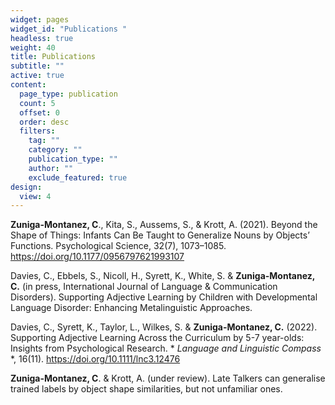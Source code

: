 ```yaml
---
widget: pages
widget_id: "Publications "
headless: true
weight: 40
title: Publications
subtitle: ""
active: true
content:
  page_type: publication
  count: 5
  offset: 0
  order: desc
  filters:
    tag: ""
    category: ""
    publication_type: ""
    author: ""
    exclude_featured: true
design:
  view: 4
---
```

**Zuniga-Montanez, C**., Kita, S., Aussems, S., & Krott, A. (2021). Beyond the Shape of Things: Infants Can Be Taught to Generalize Nouns by Objects’ Functions. Psychological Science, 32(7), 1073–1085. https://doi.org/10.1177/0956797621993107

Davies, C., Ebbels, S., Nicoll, H., Syrett, K., White, S. & **Zuniga-Montanez, C.** (in press, International Journal of Language & Communication Disorders). Supporting Adjective Learning by Children with Developmental Language Disorder: Enhancing Metalinguistic Approaches. 

Davies, C., Syrett, K., Taylor, L., Wilkes, S. & **Zuniga-Montanez, C.** (2022). Supporting Adjective Learning Across the Curriculum by 5-7 year-olds: Insights from Psychological Research. * *Language and Linguistic Compass* *, 16(11). https://doi.org/10.1111/lnc3.12476 

**Zuniga-Montanez, C**. & Krott, A. (under review). Late Talkers can generalise trained labels by object shape similarities, but not unfamiliar ones.

